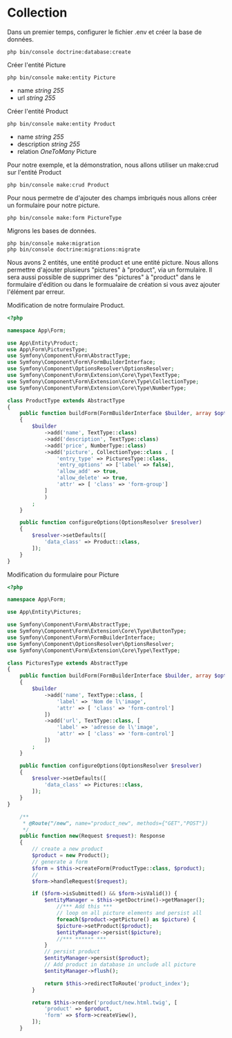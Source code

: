 # Collection

Dans un premier temps, configurer le fichier .env et créer la base de données.

```
php bin/console doctrine:database:create
```
Créer l'entité Picture
```
php bin/console make:entity Picture
```

- name _string 255_
- url _string 255_

Créer l'entité Product
```
php bin/console make:entity Product
```

- name _string 255_
- description _string 255_
- relation _OneToMany_ Picture

Pour notre exemple, et la démonstration, nous allons utiliser un make:crud sur l'entité Product

```
php bin/console make:crud Product
```

Pour nous permetre de d'ajouter des champs imbriqués nous allons créer un formulaire pour notre picture.

```
php bin/console make:form PictureType
```
Migrons les bases de données.
```
php bin/console make:migration
php bin/console doctrine:migrations:migrate
```
Nous avons 2 entités, une entité product et une entité picture. 
Nous allons permettre d'ajouter plusieurs "pictures" à "product", via un formulaire.
Il sera aussi possible de supprimer des "pictures" à "product" dans le formulaire d'édition ou dans le formualaire de création si vous avez ajouter l'élément par erreur.

Modification de notre formulaire Product.
```php
<?php

namespace App\Form;

use App\Entity\Product;
use App\Form\PicturesType;
use Symfony\Component\Form\AbstractType;
use Symfony\Component\Form\FormBuilderInterface;
use Symfony\Component\OptionsResolver\OptionsResolver;
use Symfony\Component\Form\Extension\Core\Type\TextType;
use Symfony\Component\Form\Extension\Core\Type\CollectionType;
use Symfony\Component\Form\Extension\Core\Type\NumberType;

class ProductType extends AbstractType
{
    public function buildForm(FormBuilderInterface $builder, array $options)
    {
        $builder
            ->add('name', TextType::class)
            ->add('description', TextType::class)
            ->add('price', NumberType::class)
            ->add('picture', CollectionType::class , [
                'entry_type' => PicturesType::class,
                'entry_options' => ['label' => false],
                'allow_add' => true,
                'allow_delete' => true,
                'attr' => [ 'class' => 'form-group']
            ]
            )
        ;
    }

    public function configureOptions(OptionsResolver $resolver)
    {
        $resolver->setDefaults([
            'data_class' => Product::class,
        ]);
    }
}

```
Modification du formulaire pour Picture

```php
<?php

namespace App\Form;

use App\Entity\Pictures;

use Symfony\Component\Form\AbstractType;
use Symfony\Component\Form\Extension\Core\Type\ButtonType;
use Symfony\Component\Form\FormBuilderInterface;
use Symfony\Component\OptionsResolver\OptionsResolver;
use Symfony\Component\Form\Extension\Core\Type\TextType;

class PicturesType extends AbstractType
{
    public function buildForm(FormBuilderInterface $builder, array $options)
    {
        $builder
            ->add('name', TextType::class, [
                'label' => 'Nom de l\'image',
                'attr' => [ 'class' => 'form-control']
            ])
            ->add('url', TextType::class, [
                'label' => 'adresse de l\'image',
                'attr' => [ 'class' => 'form-control']
            ])
        ;
    }

    public function configureOptions(OptionsResolver $resolver)
    {
        $resolver->setDefaults([
            'data_class' => Pictures::class,
        ]);
    }
}

```

```php
    /**
     * @Route("/new", name="product_new", methods={"GET","POST"})
     */
    public function new(Request $request): Response
    {
        // create a new product
        $product = new Product();
        // generate a form 
        $form = $this->createForm(ProductType::class, $product);
        // 
        $form->handleRequest($request);

        if ($form->isSubmitted() && $form->isValid()) {
            $entityManager = $this->getDoctrine()->getManager();
                //*** Add this ***
                // loop on all picture elements and persist all
                foreach($product->getPicture() as $picture) {
                $picture->setProduct($product);
                $entityManager->persist($picture);
                //*** ****** ***
            }
            // persist product
            $entityManager->persist($product);
            // Add product in database in unclude all picture
            $entityManager->flush();

            return $this->redirectToRoute('product_index');
        }

        return $this->render('product/new.html.twig', [
            'product' => $product,
            'form' => $form->createView(),
        ]);
    }
```




